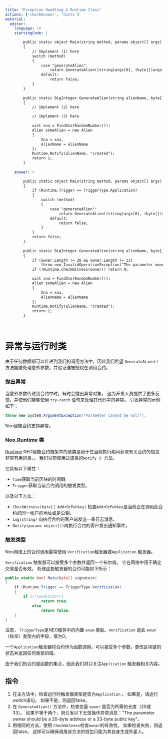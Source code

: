 ```yaml
---
title: "Exception Handling & Runtime Class"
actions: ['checkAnswer', 'hints']
material: 
  editor:
    language: c#
    startingCode: |

        public static object Main(string method, params object[] args) 
        {
            // Implement (1) here
            switch (method) 
            {
                case "generateAlien":
                    return GenerateAlien((string)args[0], (byte[])args[1]); 
                default: 
                    return false; 
            }
        }
        
        public static BigInteger GenerateAlien(string alienName, byte[] owner)
        {
            // Implement (2) here

            // Implement (3) here
            
            uint xna = FindXna(RandomNumber()); 
            Alien someAlien = new Alien
            {
                Xna = xna, 
                AlienName = alienName
            };
            Runtime.Notify(alienName, "created");
            return 1; 
        }
    
    answer: > 

        public static object Main(string method, params object[] args) 
        {
            if (Runtime.Trigger == TriggerType.Application) 
            {
                switch (method) 
                {
                    case "generateAlien":
                        return GenerateAlien((string)args[0], (byte[])args[1]); 
                    default: 
                        return false; 
                }
            }
            return false; 
        }
        
        public static BigInteger GenerateAlien(string alienName, byte[] owner)
        {
            if (owner.Length != 20 && owner.Length != 33)
                throw new InvalidOperationException("The parameter owner should be a 20-byte address or a 33-byte public key");
            if (!Runtime.CheckWitness(owner)) return 0;

            uint xna = FindXna(RandomNumber()); 
            Alien someAlien = new Alien
            {
                Xna = xna, 
                AlienName = alienName
            };
            Runtime.Notify(alienName, "created");
            return 1; 
        }

---
```


# 异常与运行时类

由于任何数据都可以传递到我们的调用方法中，因此我们希望 `GenerateAlien()` 方法能够处理意外参数，并验证谁被授权在调用合约。

### 抛出异常

当意外参数传递到合约中时，有时会抛出异常对象。 这为开发人员提供了更多反馈，并使他们能够使用 `try-catch` 语句来处理其代码中的异常。 引发异常的示例如下：

```c#
throw new System.ArgumentException("Parameter cannot be null"); 
```

Neo智能合约支持异常。

### Neo.Runtime 类

[Runtime](https://docs.neo.org/docs/en-us/reference/scapi/fw/dotnet/neo/Runtime.html#method) 
NEO智能合约框架中的该类是用于在当前执行期间获取有关合约的信息非常有用的类，。 我们以前使用过该类的`Notify（）`方法。

它具有以下属性：
- `Time`获取当前区块的时间戳
- `Trigger`获取当前合约调用的触发类型。

以及以下方法：
- `CheckWitness(byte[] AddrOrPubkey)` 检查`AddrOrPubkey`是当前正在调用此合约的同一帐户的地址或是公钥。
- `Log(string)` 向执行合约的客户端发送一条日志消息。
- `Notify(params object[])`向执行合约的客户发出通知事件。

### 触发类型

Neo网络上的合约调用最常使用 `Verification`触发器或`Application` 触发器。

`Verification` 触发器可以接受多个参数并返回一个布尔值。 它在网络中用于确定交易是否有效。 处理这些触发器的合约可能如下所示：

```c#
public static bool Main(byte[] signature)
{
    if (Runtime.Trigger == TriggerType.Verification)
    {
        if (/*condition*/)
                return true;
            else
                return false;
    }  
}
```

注意， `TriggerType`是NEO服务中的内置 `enum` 类型。`Verification` 是此 `enum` （枚举）类型内的字段，值为0。

一个`Application`触发器将合约作为函数调用，可以接受多个参数，更改区块链的状态并返回任何类型的值。

由于我们的合约是函数的集合，因此我们将只关注`Application` 触发器相关内容。

## 指令 

1. 在主方法中，检查运行时触发器类型是否为`Application` 。 如果是，请运行switch语句。 如果不是，则返回false。
2. 在 `GenerateAlien()` 方法中，检查变量 `owner` 是否为所需的长度（20或33）。 如果不等于两个，则引发以下无效操作异常消息："The parameter owner should be a 20-byte address or a 33-byte public key"。
3. 用相同的方法，使用 `CheckWitness`检查`owner`的有效性。 如果检查失败，则返回false。 这样可以确保调用该方法的钱包只能为其自身生成外星人。
